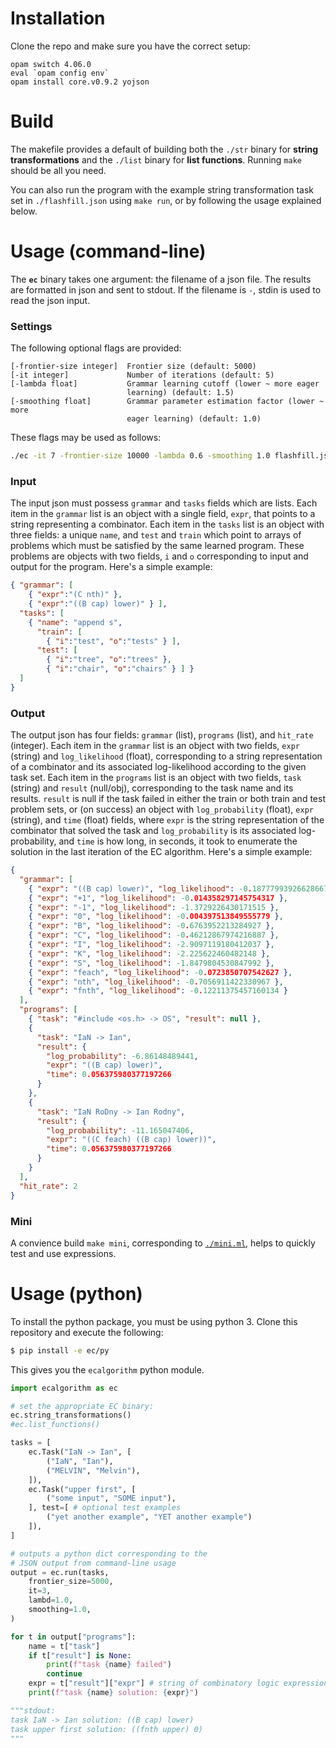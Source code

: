 # Installation

Clone the repo and make sure you have the correct setup:
```
opam switch 4.06.0
eval `opam config env`
opam install core.v0.9.2 yojson
```

# Build

The makefile provides a default of building both the `./str` binary for
**string transformations** and the `./list` binary for **list functions**.
Running `make` should be all you need.

You can also run the program with the example string transformation task set
in `./flashfill.json` using `make run`, or by following the usage explained
below.

# Usage (command-line)

The **`ec`** binary takes one argument: the filename of a json file. The
results are formatted in json and sent to stdout. If the filename is `-`,
stdin is used to read the json input.

### Settings

The following optional flags are provided:
```
[-frontier-size integer]  Frontier size (default: 5000)
[-it integer]             Number of iterations (default: 5)
[-lambda float]           Grammar learning cutoff (lower ~ more eager
                          learning) (default: 1.5)
[-smoothing float]        Grammar parameter estimation factor (lower ~ more
                          eager learning) (default: 1.0)
```

These flags may be used as follows:
```sh
./ec -it 7 -frontier-size 10000 -lambda 0.6 -smoothing 1.0 flashfill.json
```

### Input
The input json must possess `grammar` and `tasks` fields which are lists.
Each item in the `grammar` list is an object with a single field, `expr`,
that points to a string representing a combinator. Each item in the `tasks`
list is an object with three fields: a unique `name`, and `test` and `train`
which point to arrays of problems which must be satisfied by the same
learned program. These problems are objects with two fields, `i` and `o`
corresponding to input and output for the program. Here's a simple example:
```json
{ "grammar": [
    { "expr":"(C nth)" },
    { "expr":"((B cap) lower)" } ],
  "tasks": [
    { "name": "append s",
      "train": [
        { "i":"test", "o":"tests" } ],
      "test": [
        { "i":"tree", "o":"trees" },
        { "i":"chair", "o":"chairs" } ] }
  ]
}
```

### Output
The output json has four fields: `grammar` (list), `programs` (list), and
`hit_rate` (integer). Each item in the `grammar` list is an object with two
fields, `expr` (string) and `log_likelihood` (float), corresponding to a
string representation of a combinator and its associated log-likelihood
according to the given task set. Each item in the `programs` list is an
object with two fields, `task` (string) and `result` (null/obj),
corresponding to the task name and its results. `result` is null if the task
failed in either the train or both train and test problem sets, or (on
success) an object with `log_probability` (float), `expr` (string), and `time`
(float) fields, where `expr` is the string representation of the combinator
that solved the task and `log_probability` is its associated
log-probability, and `time` is how long, in seconds, it took to enumerate
the solution in the last iteration of the EC algorithm.
Here's a simple example:
```json
{
  "grammar": [
    { "expr": "((B cap) lower)", "log_likelihood": -0.18777993926628667 },
    { "expr": "+1", "log_likelihood": -0.014358297145754317 },
    { "expr": "-1", "log_likelihood": -1.3729226430171515 },
    { "expr": "0", "log_likelihood": -0.004397513849555779 },
    { "expr": "B", "log_likelihood": -0.6763952213284927 },
    { "expr": "C", "log_likelihood": -0.46212867974216887 },
    { "expr": "I", "log_likelihood": -2.9097119180412037 },
    { "expr": "K", "log_likelihood": -2.225622460482148 },
    { "expr": "S", "log_likelihood": -1.8479804530847992 },
    { "expr": "feach", "log_likelihood": -0.0723850707542627 },
    { "expr": "nth", "log_likelihood": -0.7056911422330967 },
    { "expr": "fnth", "log_likelihood": -0.12211375457160134 }
  ],
  "programs": [
    { "task": "#include <os.h> -> OS", "result": null },
    {
      "task": "IaN -> Ian",
      "result": {
        "log_probability": -6.86148489441,
        "expr": "((B cap) lower)",
        "time": 0.056375980377197266
      }
    },
    {
      "task": "IaN RoDny -> Ian Rodny",
      "result": {
        "log_probability": -11.165047406,
        "expr": "((C feach) ((B cap) lower))",
        "time": 0.056375980377197266
      }
    }
  ],
  "hit_rate": 2
}
```

### Mini

A convience build `make mini`, corresponding to [`./mini.ml`](./mini.ml),
helps to quickly test and use expressions.

# Usage (python)

To install the python package, you must be using python 3.
Clone this repository and execute the following:

```bash
$ pip install -e ec/py
```

This gives you the `ecalgorithm` python module.

```py
import ecalgorithm as ec

# set the appropriate EC binary:
ec.string_transformations()
#ec.list_functions()

tasks = [
    ec.Task("IaN -> Ian", [
        ("IaN", "Ian"),
        ("MELVIN", "Melvin"),
    ]),
    ec.Task("upper first", [
        ("some input", "SOME input"),
    ], test=[ # optional test examples
        ("yet another example", "YET another example")
    ]),
]

# outputs a python dict corresponding to the
# JSON output from command-line usage
output = ec.run(tasks,
    frontier_size=5000,
    it=3,
    lambd=1.0,
    smoothing=1.0,
)

for t in output["programs"]:
    name = t["task"]
    if t["result"] is None:
        print(f"task {name} failed")
        continue
    expr = t["result"]["expr"] # string of combinatory logic expression
    print(f"task {name} solution: {expr}")

"""stdout:
task IaN -> Ian solution: ((B cap) lower)
task upper first solution: ((fnth upper) 0)
"""
```
